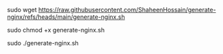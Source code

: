 sudo wget https://raw.githubusercontent.com/ShaheenHossain/generate-nginx/refs/heads/main/generate-nginx.sh

sudo chmod +x generate-nginx.sh

sudo ./generate-nginx.sh

